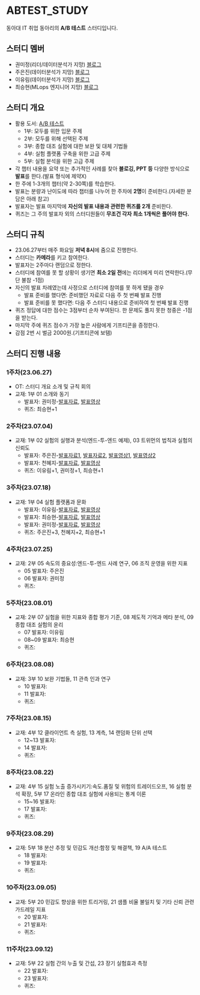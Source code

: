 # ABTEST_STUDY
동아대 IT 취업 동아리의 **A/B 테스트** 스터디입니다.

## 스터디 멤버
- 권미정(리더/데이터분석가 지망) [블로그](https://mjrecord.tistory.com/)
- 주은진(데이터분석가 지망) [블로그](https://dunedine.tistory.com/)
- 이유림(데이터분석가 지망) [블로그](https://rimi01.tistory.com/)
- 최승현(MLops 엔지니어 지망) [블로그](https://vulter3653.tistory.com/)

## 스터디 개요
- 활용 도서: [A/B 테스트](https://product.kyobobook.co.kr/detail/S000060625360)
  - 1부: 모두를 위한 입문 주제
  - 2부: 모두를 위해 선택된 주제
  - 3부: 종합 대조 실험에 대한 보완 및 대체 기법들
  - 4부: 실험 플랫폼 구축을 위한 고급 주제
  - 5부: 실험 분석을 위한 고급 주제
- 각 챕터 내용을 요약 또는 추가적인 사례를 찾아 **블로깅, PPT 등** 다양한 방식으로 **발표**를 한다.(발표 형식에 제약X)
- 한 주에 1-3개의 챕터(약 2-30쪽)를 학습한다.
- 발표는 분량과 난이도에 따라 챕터를 나누어 한 주차에 **2명**이 준비한다.(자세한 분담은 아래 참고) 
- 발표자는 발표 마지막에 **자신의 발표 내용과 관련한 퀴즈를 2개** 준비한다.
- 퀴즈는 그 주의 발표자 외의 스터디원들이 **무조건 각자 최소 1개씩은 풀어야 한다.**

## 스터디 규칙
- 23.06.27부터 매주 화요일 **저녁 8시**에 줌으로 진행한다.
- 스터디는 **카메라**를 키고 참여한다.
- 발표자는 2주마다 랜덤으로 정한다.
- 스터디에 참여를 못 할 상황이 생기면 **최소 2일 전**에는 리더에게 미리 연락한다.(무단 불참 -1점)
- 자신의 발표 차례였는데 사정으로 스터디에 참여를 못 하게 됐을 경우 
  - 발표 준비를 했다면: 준비했던 자료로 다음 주 첫 번째 발표 진행
  - 발표 준비를 못 했다면: 다음 주 스터디 내용으로 준비하여 첫 번째 발표 진행
- 퀴즈 정답에 대한 점수는 3점부터 순차 부여된다. 한 문제도 풀지 못한 청중은 -1점을 받는다.
- 마지막 주에 퀴즈 점수가 가장 높은 사람에게 기프티콘을 증정한다.
- 감점 2번 시 벌금 2000원.(기프티콘에 보탬)

## 스터디 진행 내용
### 1주차(23.06.27)
- OT: 스터디 개요 소개 및 규칙 회의
- 교재: 1부 01 소개와 동기
  - 발표자: 권미정-[발표자료](https://mjrecord.tistory.com/39), [발표영상](https://drive.google.com/file/d/1HRdzfovI0KKQbdufvzHbcoBZYTWvKAhb/view?usp=sharing)
  - 퀴즈: 최승현+1

### 2주차(23.07.04)
- 교재: 1부 02 실험의 실행과 분석(엔드-투-엔드 예제), 03 트위먼의 법칙과 실험의 신뢰도
  - 발표자: 주은진-[발표자료1](https://yozm.wishket.com/magazine/detail/1088/), [발표자료2](https://dunedine.tistory.com/22), [발표영상1](https://drive.google.com/file/d/1rdMT2Rx7GyWqrXvofvUFpsNizC0YIiP6/view?usp=sharing), [발표영상2](https://drive.google.com/file/d/1sv-y5VCEFqe5Yva-bgTn3rJcE2AJSdVl/view?usp=sharing)
  - 발표자: 천혜지-[발표자료](https://cheonhyeji99.tistory.com/3), [발표영상](https://drive.google.com/file/d/13fOMnZFehfyaIRILY4j0iR2OniidYFfF/view?usp=sharing)
  - 퀴즈: 이유림+1, 권미정+1, 최승현+1

### 3주차(23.07.18)
- 교재: 1부 04 실험 플랫폼과 문화
  - 발표자: 이유림-[발표자료](https://rimi01.tistory.com/5), [발표영상](https://drive.google.com/file/d/13KPFLqNMxt6dmV0Hu68va4_-EDRPiUaI/view?usp=sharing)
  - 발표자: 최승현-[발표자료](https://vulter3653.tistory.com/59), [발표영상](https://drive.google.com/file/d/1hJjTTea5mnUHoKMq6t88oDSQmOmx7ExE/view?usp=sharing)
  - 발표자: 권미정-[발표자료](https://mjrecord.tistory.com/40), [발표영상](https://drive.google.com/file/d/1FiJu-2QJJjq0nHw1_RZWQQQ20DyDSUNz/view?usp=sharing)
  - 퀴즈: 주은진+3, 천혜지+2, 최승현+1

### 4주차(23.07.25)
- 교재: 2부 05 속도의 중요성:엔드-투-엔드 사례 연구, 06 조직 운영을 위한 지표
  - 05 발표자: 주은진 
  - 06 발표자: 권미정
  - 퀴즈:

### 5주차(23.08.01)
- 교재: 2부 07 실험을 위한 지표와 종합 평가 기준, 08 제도적 기억과 메타 분석, 09 종합 대조 실험의 윤리
  - 07 발표자: 이유림
  - 08~09 발표자: 최승현
  - 퀴즈:

### 6주차(23.08.08)
- 교재: 3부 10 보완 기법들, 11 관측 인과 연구
  - 10 발표자:
  - 11 발표자:
  - 퀴즈:

### 7주차(23.08.15)
- 교재: 4부 12 클라이언트 측 실험, 13 계측, 14 랜덤화 단위 선택
  - 12~13 발표자:
  - 14 발표자:
  - 퀴즈:

### 8주차(23.08.22)
- 교재: 4부 15 실험 노출 증가시키기:속도.품질 및 위험의 트레이드오프, 16 실험 분석 확장, 5부 17 온라인 종합 대조 실험에 사용되는 통계 이론
  - 15~16 발표자:
  - 17 발표자:
  - 퀴즈:

### 9주차(23.08.29)
- 교재: 5부 18 분산 추정 및 민감도 개선:함정 및 해결책, 19 A/A 테스트
  - 18 발표자:
  - 19 발표자:
  - 퀴즈:

### 10주차(23.09.05)
- 교재: 5부 20 민감도 향상을 위한 트리거링, 21 샘플 비율 불일치 및 기타 신뢰 관련 가드레일 지표
  - 20 발표자:
  - 21 발표자:
  - 퀴즈:

### 11주차(23.09.12)
- 교재: 5부 22 실험 간의 누출 및 간섭, 23 장기 실험효과 측정
  - 22 발표자:
  - 23 발표자:
  - 퀴즈:
 
